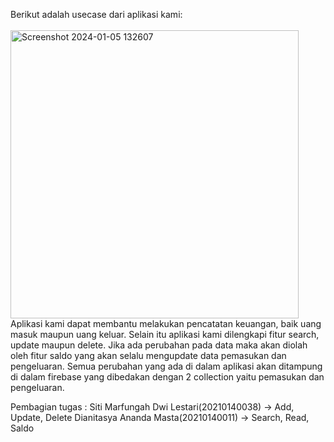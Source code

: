 Berikut adalah usecase dari aplikasi kami: 
<br><br>
<img width="461" alt="Screenshot 2024-01-05 132607" src="https://github.com/SitiMarfungahDwiLestari/Keuangan/assets/115131610/8d20e9a4-a6da-4b96-a354-4ff606a54faa">
<br>
Aplikasi kami dapat membantu melakukan pencatatan keuangan, baik uang masuk maupun uang keluar. Selain itu aplikasi kami dilengkapi fitur search, update maupun delete. Jika ada perubahan pada data maka akan diolah oleh fitur saldo yang akan selalu mengupdate data pemasukan dan pengeluaran. Semua perubahan yang ada di dalam aplikasi akan ditampung di dalam firebase yang dibedakan dengan 2 collection yaitu pemasukan dan pengeluaran.

Pembagian tugas :
Siti Marfungah Dwi Lestari(20210140038) -> Add, Update, Delete
Dianitasya Ananda Masta(20210140011) -> Search, Read, Saldo
